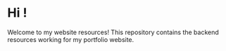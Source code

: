 # Hi ! 
Welcome to my website resources!
This repository contains the backend resources working for my portfolio website.
